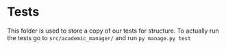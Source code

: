 # Tests

This folder is used to store a copy of our tests for structure.
To actually run the tests go to `src/academic_manager/` and run `py manage.py test`